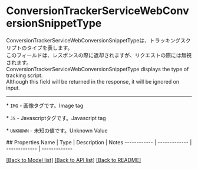 # ConversionTrackerServiceWebConversionSnippetType

<div lang=\"ja\"> ConversionTrackerServiceWebConversionSnippetTypeは、トラッキングスクリプトのタイプを表します。<br> このフィールドは、レスポンスの際に返却されますが、リクエストの際には無視されます。 </div> <div lang=\"en\"> ConversionTrackerServiceWebConversionSnippetType displays the type of tracking script.<br> Although this field will be returned in the response, it will be ignored on input. </div> <hr> <p>* <code>IMG</code> - <span lang=\"ja\">画像タグです。</span><span lang=\"en\">Image tag</span></p> <p>* <code>JS</code> - <span lang=\"ja\">Javascriptタグです。</span><span lang=\"en\">Javascript tag</span></p> <p>* <code>UNKNOWN</code> - <span lang=\"ja\">未知の値です。</span><span lang=\"en\">Unknown Value</span></p> 
## Properties
Name | Type | Description | Notes
------------ | ------------- | ------------- | -------------

[[Back to Model list]](../README.md#documentation-for-models) [[Back to API list]](../README.md#documentation-for-api-endpoints) [[Back to README]](../README.md)


